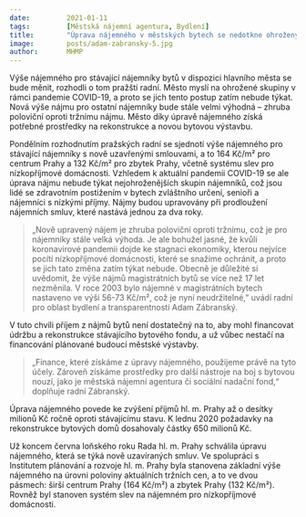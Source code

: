 ```yaml
---
date:         2021-01-11
tags:         [Městská nájemní agentura, Bydlení]
title:        "Úprava nájemného v městských bytech se nedotkne ohrožených skupin nájemníků"
image: 	      posts/adam-zabransky-5.jpg
author:       MHMP
---
```


Výše nájemného pro stávající nájemníky bytů v dispozici hlavního města se bude měnit, rozhodli o tom pražští radní. Město myslí na ohrožené skupiny v rámci pandemie COVID-19, a proto se jich tento postup zatím nebude týkat. Nová výše nájmu pro ostatní nájemníky bude stále velmi výhodná – zhruba poloviční oproti tržnímu nájmu. Město díky úpravě nájemného získá potřebné prostředky na rekonstrukce a novou bytovou výstavbu.

Pondělním rozhodnutím pražských radní se sjednotí výše nájemného pro stávající nájemníky s nově uzavřenými smlouvami, a to 164 Kč/m² pro centrum Prahy a 132 Kč/m² pro zbytek Prahy, včetně systému slev pro nízkopříjmové domácnosti. Vzhledem k aktuální pandemii COVID-19 se ale úprava nájmu nebude týkat nejohroženějších skupin nájemníků, což jsou lidé se zdravotním postižením v bytech zvláštního určení, senioři a nájemníci s nízkými příjmy. Nájmy budou upravovány při prodloužení nájemních smluv, které nastává jednou za dva roky. 

> „Nově upravený nájem je zhruba poloviční oproti tržnímu, což je pro nájemníky stále velká výhoda. Je ale bohužel jasné, že kvůli koronavirové pandemii dojde ke stagnaci ekonomiky, kterou nejvíce pocítí nízkopříjmové domácnosti, které se snažíme ochránit, a proto se jich tato změna zatím týkat nebude. Obecně je důležité si uvědomit, že výše nájmů magistrátních bytů se více než 17 let nezměnila. V roce 2003 bylo nájemné v magistrátních bytech nastaveno ve výši 56-73 Kč/m², což je nyní neudržitelné,” uvádí radní pro oblast bydlení a transparentnosti Adam Zábranský.

V tuto chvíli příjem z nájmů bytů není dostatečný na to, aby mohl financovat údržbu a rekonstrukce stávajícího bytového fondu, a už vůbec nestačí na financování plánované budoucí městské výstavby. 

> „Finance, které získáme z úpravy nájemného, použijeme právě na tyto účely. Zároveň získáme prostředky pro další nástroje na boj s bytovou nouzí, jako je městská nájemní agentura či sociální nadační fond,“ doplňuje radní Zábranský. 

Úprava nájemného povede ke zvýšení příjmů hl. m. Prahy až o desítky milionů Kč ročně oproti stávajícímu stavu. K lednu 2020 požadavky na rekonstrukce bytových domů dosahovaly částky 650 milionů Kč.

Už koncem června loňského roku Rada hl. m. Prahy schválila úpravu nájemného, která se týká nově uzavíraných smluv. Ve spolupráci s Institutem plánování a rozvoje hl. m. Prahy byla stanovena základní výše nájemného na úrovni poloviny aktuálních tržních cen, a to ve dvou pásmech: širší centrum Prahy (164 Kč/m²) a zbytek Prahy (132 Kč/m²). Rovněž byl stanoven systém slev na nájemném pro nízkopříjmové domácnosti.
